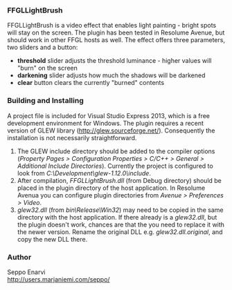 ### FFGLLightBrush

FFGLLightBrush is a video effect that enables light painting - bright spots will
stay on the screen. The plugin has been tested in Resolume Avenue, but should
work in other FFGL hosts as well. The effect offers three parameters, two
sliders and a button:

* **threshold** slider adjusts the threshold luminance - higher values will
  "burn" on the screen
* **darkening** slider adjusts how much the shadows will be darkened
* **clear** button clears the currently "burned" contents

### Building and Installing

A project file is included for Visual Studio Express 2013, which is a free
development environment for Windows. The plugin requires a recent version of
GLEW library (http://glew.sourceforge.net/). Consequently the installation is
not necessarily straightforward.

1. The GLEW include directory should be added to the compiler options (*Property
Pages > Configuration Properties > C/C++ > General > Additional Include
Directories*). Currently the project is configured to look from
*C:\Development\glew-1.12.0\include*.
2. After compilation, *FFGLLightBrush.dll* (from Debug directory) should be
placed in the plugin directory of the host application. In Resolume Avenua you
can configure plugin directories from *Avenue > Preferences > Video*.
3. *glew32.dll* (from *bin\Release\Win32*) may need to be copied in the same
directory with the host application. If there already is a *glew32.dll*, but the
plugin doesn't work, chances are that the you need to replace it with the newer
version. Rename the original DLL e.g. *glew32.dll.original*, and copy the new
DLL there.

### Author

Seppo Enarvi  
http://users.marjaniemi.com/seppo/
